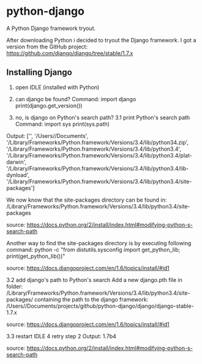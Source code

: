 python-django
=============

A Python Django framework tryout.

After downloading Python i decided to tryout the Django framework.
I got a version from the GitHub project:
https://github.com/django/django/tree/stable/1.7.x

Installing Django
-----------------

1. open IDLE (installed with Python)
2. can django be found?
Command:
import django
print(django.get_version())

3. no, is django on Python's search path?
3.1 print Python's search path
Command:
import sys
print(sys.path)

Output:
['', '/Users/<user-name>/Documents', '/Library/Frameworks/Python.framework/Versions/3.4/lib/python34.zip', '/Library/Frameworks/Python.framework/Versions/3.4/lib/python3.4', '/Library/Frameworks/Python.framework/Versions/3.4/lib/python3.4/plat-darwin', '/Library/Frameworks/Python.framework/Versions/3.4/lib/python3.4/lib-dynload', '/Library/Frameworks/Python.framework/Versions/3.4/lib/python3.4/site-packages']

We now know that the site-packages directory can be found in:
/Library/Frameworks/Python.framework/Versions/3.4/lib/python3.4/site-packages

source: https://docs.python.org/2/install/index.html#modifying-python-s-search-path

Another way to find the site-packages directory is by executing following command:
python -c "from distutils.sysconfig import get_python_lib; print(get_python_lib())"

source: https://docs.djangoproject.com/en/1.6/topics/install/#id1

3.2 add django's path to Python's search
Add a new django.pth file in folder: 
/Library/Frameworks/Python.framework/Versions/3.4/lib/python3.4/site-packages/ 
containing the path to the django framework:
/Users/<user-name>/Documents/projects/github/python-django/django/django-stable-1.7.x

source: https://docs.djangoproject.com/en/1.6/topics/install/#id1

3.3 restart IDLE
4 retry step 2
Output:
1.7b4

source: https://docs.python.org/2/install/index.html#modifying-python-s-search-path

